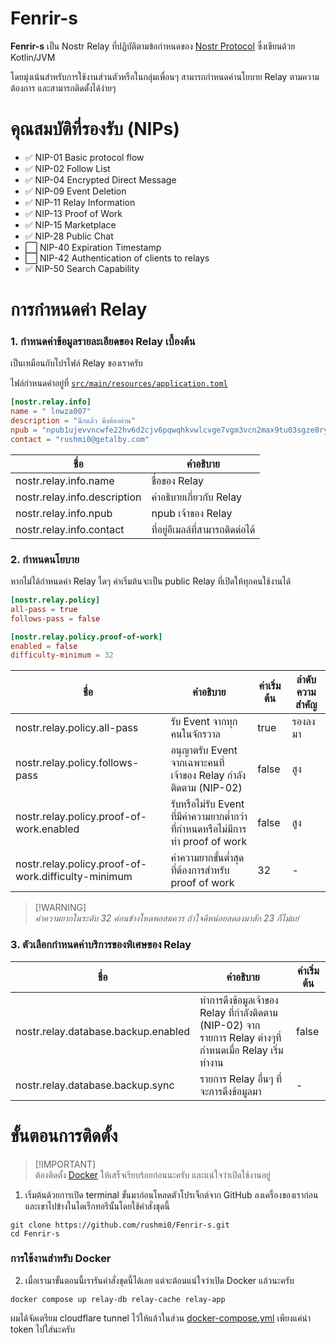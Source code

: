 # Fenrir-s

**Fenrir-s** เป็น Nostr Relay ที่ปฏิบัติตามข้อกำหนดของ [Nostr Protocol](https://github.com/nostr-protocol/nips) ซึ่งเขียนด้วย Kotlin/JVM

โดยมุ่งเน้นสำหรับการใช้งานส่วนตัวหรือในกลุ่มเพื่อนๆ สามารถกำหนดค่านโยบาย Relay ตามความต้องการ และสามารถติดตั้งได้ง่ายๆ

# คุณสมบัติที่รองรับ (NIPs)

- ✅ NIP-01 Basic protocol flow
- ✅ NIP-02 Follow List
- ✅ NIP-04 Encrypted Direct Message
- ✅ NIP-09 Event Deletion
- ✅ NIP-11 Relay Information
- ✅ NIP-13 Proof of Work
- ✅ NIP-15 Marketplace
- ✅ NIP-28 Public Chat
- ⬜ NIP-40 Expiration Timestamp
- ⬜ NIP-42 Authentication of clients to relays
- ✅ NIP-50 Search Capability

# การกำหนดค่า Relay

### 1. กำหนดค่าข้อมูลรายละเอียดของ Relay เบื้องต้น

เป็นเหมือนกับโปรไฟล์ Relay ของเราครับ

ไฟล์กำหนดค่าอยู่ที่ [`src/main/resources/application.toml`](src/main/resources/application.toml)

```toml
[nostr.relay.info]
name = " lnwza007"
description = "นึกแล้ว มึงต้องอ่าน"
npub = "npub1ujevvncwfe22hv6d2cjv6pqwqhkvwlcvge7vgm3vcn2max9tu03sgze8ry"
contact = "rushmi0@getalby.com"
```

| ชื่อ                         | คำอธิบาย                         |
|------------------------------|----------------------------------|
| nostr.relay.info.name        | ชื่อของ Relay                    |
| nostr.relay.info.description | คำอธิบายเกี่ยวกับ Relay          |
| nostr.relay.info.npub        | npub เจ้าของ Relay               |
| nostr.relay.info.contact     | ที่อยู่อีเมลล์ที่สามารถติดต่อได้ |

### 2. กำหนดนโยบาย

หากไม่ได้กำหนดค่า Relay ใดๆ ค่าเริ่มต้นจะเป็น public Relay ที่เปิดให้ทุกคนใช้งานได้

```toml
[nostr.relay.policy]
all-pass = true
follows-pass = false

[nostr.relay.policy.proof-of-work]
enabled = false
difficulty-minimum = 32
```

| ชื่อ                                                | คำอธิบาย                                                                       | ค่าเริ่มต้น | ลำดับความสำคัญ |
|-----------------------------------------------------|--------------------------------------------------------------------------------|-------------|----------------|
| nostr.relay.policy.all-pass                         | รับ Event จากทุกคนในจักรวาล                                                    | true        | รองลงมา        |
| nostr.relay.policy.follows-pass                     | อนุญาตรับ Event จากเฉพาะคนที่เจ้าของ Relay กำลังติดตาม (NIP-02)                | false       | สูง            |
| nostr.relay.policy.proof-of-work.enabled            | รับหรือไม่รับ Event ที่มีค่าความยากต่ำกว่าที่กำหนดหรือไม่มีการทำ proof of work | false       | สูง            |
| nostr.relay.policy.proof-of-work.difficulty-minimum | ค่าความยากขั้นต่ำสุดที่ต้องการสำหรับ proof of work                             | 32          | -              |

> [!WARNING]\
> _ค่าความยากในระดับ 32 ค่อนข้างโหดพอสมควร ถ้าใจดีหน่อยลดลงมาสัก 23 ก็ไม่แย่_

### 3. ตัวเลือกกำหนดค่าบริการของพิเศษของ Relay

| ชื่อ                                | คำอธิบาย                                                                                                | ค่าเริ่มต้น |
|-------------------------------------|---------------------------------------------------------------------------------------------------------|-------------|
| nostr.relay.database.backup.enabled | ทำการดึงข้อมูลเจ้าของ Relay ที่กำลังติดตาม (NIP-02) จากรายการ Relay ต่างๆที่กำหนดเมื่อ Relay เริ่มทำงาน | false       |
| nostr.relay.database.backup.sync    | รายการ Relay อื่นๆ ที่จะการดึงข้อมูลมา                                                                  | -           |


# ขั้นตอนการติดตั้ง

> [!IMPORTANT]\
> ต้องติดตั้ง [Docker](https://www.docker.com/products/docker-desktop/) ให้เสร็จเรียบร้อยก่อนนะครับ และแน่ใจว่าเปิดใช้งานอยู่

1. เริ่มต้นด้วยการเปิด terminal ขั้นมาก่อนโหลดตัวโปรเจ็กต์จาก GitHub ลงเครื่องของเราก่อน
   และเขาไปข้างในไดเร็กทอรีนั้นโดยใช้คำสั่งชุดนี้

```shell
git clone https://github.com/rushmi0/Fenrir-s.git
cd Fenrir-s
````

### การใช้งานสำหรับ Docker

2. เมื่อเรามาขั้นตอนนี้เรารันคำสั่งชุดนี้ได้เลย แต่จะต้อนแน่ใจว่าเปิด Docker แล้วนะครับ

```shell
docker compose up relay-db relay-cache relay-app
```

ผมได้จัดเตรียม cloudflare tunnel ไว้ให้แล้วในส่วน [docker-compose.yml](docker-compose.yml) เพียงแค่นำ token ไปใส่นะครับ

